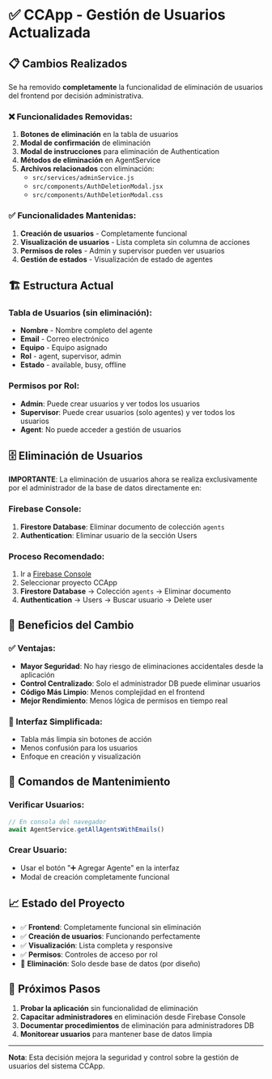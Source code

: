 # ✅ CCApp - Gestión de Usuarios Actualizada

## 📋 Cambios Realizados

Se ha removido **completamente** la funcionalidad de eliminación de usuarios del frontend por decisión administrativa.

### ❌ Funcionalidades Removidas:

1. **Botones de eliminación** en la tabla de usuarios
2. **Modal de confirmación** de eliminación 
3. **Modal de instrucciones** para eliminación de Authentication
4. **Métodos de eliminación** en AgentService
5. **Archivos relacionados** con eliminación:
   - `src/services/adminService.js`
   - `src/components/AuthDeletionModal.jsx`
   - `src/components/AuthDeletionModal.css`

### ✅ Funcionalidades Mantenidas:

1. **Creación de usuarios** - Completamente funcional
2. **Visualización de usuarios** - Lista completa sin columna de acciones
3. **Permisos de roles** - Admin y supervisor pueden ver usuarios
4. **Gestión de estados** - Visualización de estado de agentes

## 🏗️ Estructura Actual

### Tabla de Usuarios (sin eliminación):
- **Nombre** - Nombre completo del agente
- **Email** - Correo electrónico 
- **Equipo** - Equipo asignado
- **Rol** - agent, supervisor, admin
- **Estado** - available, busy, offline

### Permisos por Rol:
- **Admin**: Puede crear usuarios y ver todos los usuarios
- **Supervisor**: Puede crear usuarios (solo agentes) y ver todos los usuarios  
- **Agent**: No puede acceder a gestión de usuarios

## 🗄️ Eliminación de Usuarios

**IMPORTANTE**: La eliminación de usuarios ahora se realiza exclusivamente por el administrador de la base de datos directamente en:

### Firebase Console:
1. **Firestore Database**: Eliminar documento de colección `agents`
2. **Authentication**: Eliminar usuario de la sección Users

### Proceso Recomendado:
1. Ir a [Firebase Console](https://console.firebase.google.com)
2. Seleccionar proyecto CCApp
3. **Firestore Database** → Colección `agents` → Eliminar documento
4. **Authentication** → Users → Buscar usuario → Delete user

## 🚀 Beneficios del Cambio

### ✅ Ventajas:
- **Mayor Seguridad**: No hay riesgo de eliminaciones accidentales desde la aplicación
- **Control Centralizado**: Solo el administrador DB puede eliminar usuarios
- **Código Más Limpio**: Menos complejidad en el frontend
- **Mejor Rendimiento**: Menos lógica de permisos en tiempo real

### 📱 Interfaz Simplificada:
- Tabla más limpia sin botones de acción
- Menos confusión para los usuarios
- Enfoque en creación y visualización

## 🔧 Comandos de Mantenimiento

### Verificar Usuarios:
```javascript
// En consola del navegador
await AgentService.getAllAgentsWithEmails()
```

### Crear Usuario:
- Usar el botón "➕ Agregar Agente" en la interfaz
- Modal de creación completamente funcional

## 📈 Estado del Proyecto

- ✅ **Frontend**: Completamente funcional sin eliminación
- ✅ **Creación de usuarios**: Funcionando perfectamente
- ✅ **Visualización**: Lista completa y responsive
- ✅ **Permisos**: Controles de acceso por rol
- 🔧 **Eliminación**: Solo desde base de datos (por diseño)

## 🎯 Próximos Pasos

1. **Probar la aplicación** sin funcionalidad de eliminación
2. **Capacitar administradores** en eliminación desde Firebase Console
3. **Documentar procedimientos** de eliminación para administradores DB
4. **Monitorear usuarios** para mantener base de datos limpia

---

**Nota**: Esta decisión mejora la seguridad y control sobre la gestión de usuarios del sistema CCApp.
